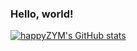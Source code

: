 ### Hello, world!

[![happyZYM's GitHub stats](https://github-readme-stats.vercel.app/api?username=happyZYM)](https://github.com/anuraghazra/github-readme-stats)
